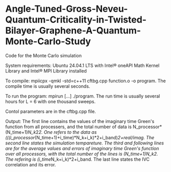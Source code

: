 # Angle-Tuned-Gross-Neveu-Quantum-Criticality-in-Twisted-Bilayer-Graphene-A-Quantum-Monte-Carlo-Study
Code for the Monte Carlo simulation

System requirements: Ubuntu 24.04.1 LTS with Intel® oneAPI Math Kernel Library and Intel® MPI Library installed

To compile: mpiicpx -qmkl -std=c++11 cftbg.cpp function.o -o program. The compile time is usually several seconds.

To run the program: mpirun [...] ./program. The run time is usually several hours for L = 6 with one thousand sweeps.

Contol parameters are in the cftbg.cpp file.

Output: The first line contains the values of the imaginary time Green's function from all processers, and the total number of data is N_processor*(N_time+1)*N_k*2*2. One refers to the data as (((i_processor*(N_time+1)+i_time)*N_k+i_k)*2+i_band)*2+real/imag. The second line states the simulation tempareture. The third and following lines are for the average values and errors of imaginary time Green's function over all processors, with the total number of the lines is (N_time+1)*N_k*2. The refering is (i_time*N_k+i_k)*2+i_band. The last line states the IVC correlation and its error.

